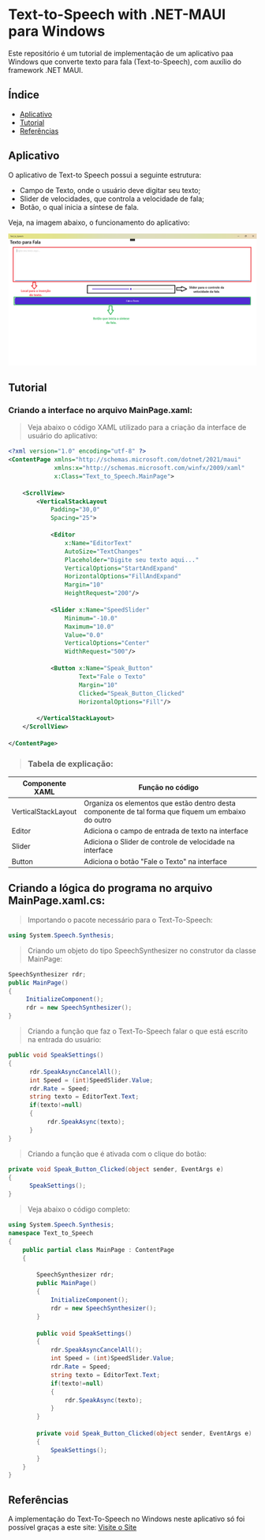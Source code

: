 # Text-to-Speech with .NET-MAUI para Windows

Este repositório é um tutorial de implementação de um aplicativo paa Windows que converte texto para fala (Text-to-Speech), com auxílio do framework .NET MAUI.

## Índice
- [Aplicativo](#Aplicativo)
- [Tutorial](#Tutorial)
- [Referências](#Referências)

## Aplicativo

O aplicativo de Text-to Speech possui a seguinte estrutura:
  - Campo de Texto, onde o usuário deve digitar seu texto;
  - Slider de velocidades, que controla a velocidade de fala;
  - Botão, o qual inicia a síntese de fala.

Veja, na imagem abaixo, o funcionamento do aplicativo:

![Imagem Tutorial](Text_to_Speech_App.png)

## Tutorial

### Criando a interface no arquivo MainPage.xaml:

> Veja abaixo o código  XAML utilizado para a criação da interface de usuário do aplicativo:
```xml
<?xml version="1.0" encoding="utf-8" ?>
<ContentPage xmlns="http://schemas.microsoft.com/dotnet/2021/maui"
             xmlns:x="http://schemas.microsoft.com/winfx/2009/xaml"
             x:Class="Text_to_Speech.MainPage">

    <ScrollView>
        <VerticalStackLayout
            Padding="30,0"
            Spacing="25">

            <Editor
                x:Name="EditorText"
                AutoSize="TextChanges"
                Placeholder="Digite seu texto aqui..."
                VerticalOptions="StartAndExpand"
                HorizontalOptions="FillAndExpand"
                Margin="10"
                HeightRequest="200"/>

            <Slider x:Name="SpeedSlider"
                Minimum="-10.0"
                Maximum="10.0"
                Value="0.0"
                VerticalOptions="Center"
                WidthRequest="500"/>

            <Button x:Name="Speak_Button"
                    Text="Fale o Texto"
                    Margin="10"
                    Clicked="Speak_Button_Clicked"
                    HorizontalOptions="Fill"/>
            
        </VerticalStackLayout>
    </ScrollView>

</ContentPage>
```
> ### Tabela de explicação:

| Componente XAML   | Função no código   |
|------------|------------|
| VerticalStackLayout| Organiza os elementos que estão dentro desta componente de tal forma que fiquem um embaixo do outro |
| Editor| Adiciona o campo de entrada de texto na interface |
| Slider| Adiciona o Slider de controle de velocidade na interface| 
| Button| Adiciona o botão "Fale o Texto" na interface| 

 ## Criando a lógica do programa no arquivo MainPage.xaml.cs:
> Importando o pacote necessário para o Text-To-Speech:
```csharp
using System.Speech.Synthesis;
```
> Criando um objeto do tipo SpeechSynthesizer no construtor da classe MainPage:
```csharp
SpeechSynthesizer rdr;
public MainPage()
{
     InitializeComponent();
     rdr = new SpeechSynthesizer();
}
```
> Criando a função que faz o Text-To-Speech falar o que está escrito na entrada do usuário:
```csharp
public void SpeakSettings()
{
      rdr.SpeakAsyncCancelAll();
      int Speed = (int)SpeedSlider.Value;
      rdr.Rate = Speed;
      string texto = EditorText.Text;
      if(texto!=null)
      {
           rdr.SpeakAsync(texto);
      }
}
```
> Criando a função que é ativada com o clique do botão:
```csharp
private void Speak_Button_Clicked(object sender, EventArgs e)
{
      SpeakSettings();
}
```
> Veja abaixo o código completo:
```csharp
using System.Speech.Synthesis;
namespace Text_to_Speech
{
    public partial class MainPage : ContentPage
    {

        SpeechSynthesizer rdr;
        public MainPage()
        {
            InitializeComponent();
            rdr = new SpeechSynthesizer();
        }

        public void SpeakSettings()
        {
            rdr.SpeakAsyncCancelAll();
            int Speed = (int)SpeedSlider.Value;
            rdr.Rate = Speed;
            string texto = EditorText.Text;
            if(texto!=null)
            {
                rdr.SpeakAsync(texto);
            }
        }

        private void Speak_Button_Clicked(object sender, EventArgs e)
        {
            SpeakSettings();
        }
    }
}

```
## Referências

A implementação do Text-To-Speech no Windows neste aplicativo só foi possível graças a este site: [Visite o Site](https://sstut.com/csharpdotnet/windows-text-to-speech.php)

